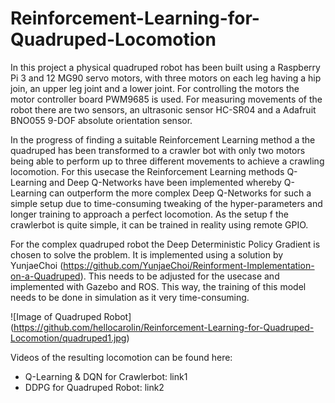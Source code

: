 # Reinforcement-Learning-for-Quadruped-Locomotion

In this project a physical quadruped robot has been built using a Raspberry Pi 3 and 12 MG90 servo motors, with three motors on each leg having a hip join, an upper leg joint and a lower joint. For controlling the motors the motor controller board PWM9685 is used. For measuring movements of the robot there are two sensors, an ultrasonic sensor HC-SR04 and a Adafruit BNO055 9-DOF absolute orientation sensor.

In the progress of finding a suitable Reinforcement Learning method a the quadruped has been transformed to a crawler bot with only two motors being able to perform up to three different movements to achieve a crawling locomotion. For this usecase the Reinforcement Learning methods Q-Learning and Deep Q-Networks have been implemented whereby Q-Learning can outperform the more complex Deep Q-Networks for such a simple setup due to time-consuming tweaking of the hyper-parameters and longer training to approach a perfect locomotion. As the setup f the crawlerbot is quite simple, it can be trained in reality using remote GPIO.

For the complex quadruped robot the Deep Deterministic Policy Gradient is chosen to solve the problem. It is implemented using a solution by YunjaeChoi (https://github.com/YunjaeChoi/Reinforment-Implementation-on-a-Quadruped). This needs to be adjusted for the usecase and implemented with Gazebo and ROS. This way, the training of this model needs to be done in simulation as it very time-consuming.

![Image of Quadruped Robot]
(https://github.com/hellocarolin/Reinforcement-Learning-for-Quadruped-Locomotion/quadruped1.jpg)

Videos of the resulting locomotion can be found here:
- Q-Learning & DQN for Crawlerbot: link1
- DDPG for Quadruped Robot: link2
